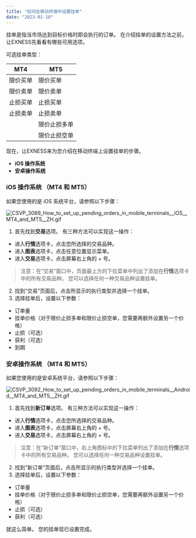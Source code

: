 ```yaml
---
title: "如何在移动终端中设置挂单"
date: "2023-01-10"
---
```


挂单是指当市场达到目标价格时即会执行的订单。 在介绍挂单的设置方法之前，让EXNESS先看看有哪些可用选项。

可选挂单类型：

| **MT4** | **MT5** |
| --- | --- |
| 限价买单 | 限价买单 |
| 限价卖单 | 限价卖单 |
| 止损买单 | 止损买单 |
| 止损卖单 | 止损卖单 |
|   | 限价止损多单 |
|   | 限价止损空单 |

现在，让EXNESS来为您介绍在移动终端上设置挂单的步骤。

- **iOS 操作系统**
- **安卓操作系统**

### iOS 操作系统 （MT4 和 MT5）

如果您使用的是 iOS 系统平台，请参照以下步骤：

![CSVP_3089_How_to_set_up_pending_orders_in_mobile_terminals__iOS__MT4_and_MT5__ZH.gif](https://get.exness.help/hc/article_attachments/7108426608658/CSVP_3089_How_to_set_up_pending_orders_in_mobile_terminals__iOS__MT4_and_MT5__ZH.gif)

1. 首先找到**交易**选项。 有三种方法可以实现这一操作：

- 进入**行情**选项卡，点击您所选择的交易品种。
- 进入**图表**选项卡，点击任意位置显示菜单。
- 进入**交易**选项卡，点击屏幕右上角的 + 号。

> 注意：在“交易”窗口中，页面最上方的下拉菜单中列出了添加在**行情**选项卡中的所有交易品种。 您可以选择任何一种交易品种设置挂单。

2. 找到“交易”页面后，点击所显示的执行类型并选择一个挂单。
3. 选择挂单后，设置以下参数：

- 订单量
- 挂单价格（对于限价止损多单和限价止损空单，您需要再额外设置另一个价格）
- 止损（可选）
- 获利（可选）
- 到期

### 安卓操作系统 （MT4 和 MT5）

如果您使用的是安卓系统平台，请参照以下步骤：

![CSVP_3092_How_to_set_up_pending_orders_in_mobile_terminals__Android__MT4_and_MT5__ZH.gif](https://get.exness.help/hc/article_attachments/7108435023506/CSVP_3092_How_to_set_up_pending_orders_in_mobile_terminals__Android__MT4_and_MT5__ZH.gif)

1. 首先找到**新订单**选项。 有三种方法可以实现这一操作：

- 进入**行情**选项卡，点击您所选择的交易品种。
- 进入**图表**选项卡，点击屏幕右上角的 + 号。
- 进入**交易**选项卡，点击屏幕右上角的 + 号。

> 注意：在“新订单”窗口中，右上角图标中的下拉菜单列出了添加在**行情**选项卡中的所有交易品种。 您可以选择任何一种交易品种设置挂单。

2. 找到“新订单”页面后，点击所显示的执行类型并选择一个挂单。
3. 选择挂单后，设置以下参数：

- 订单量
- 挂单价格（对于限价止损多单和限价止损空单，您需要再额外设置另一个价格）
- 止损（可选）
- 获利（可选）

就这么简单。 您的挂单现已设置完成。
